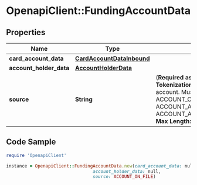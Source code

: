 # OpenapiClient::FundingAccountData

## Properties

Name | Type | Description | Notes
------------ | ------------- | ------------- | -------------
**card_account_data** | [**CardAccountDataInbound**](CardAccountDataInbound.md) |  | [optional] 
**account_holder_data** | [**AccountHolderData**](AccountHolderData.md) |  | [optional] 
**source** | **String** | (__Required as minimum for Tokenization__)  The source of the account. Must be one of   * ACCOUNT_ON_FILE   * ACCOUNT_ADDED_MANUALLY   * ACCOUNT_ADDED_VIA_APPLICATION  __Max Length:32__  | [optional] 

## Code Sample

```ruby
require 'OpenapiClient'

instance = OpenapiClient::FundingAccountData.new(card_account_data: null,
                                 account_holder_data: null,
                                 source: ACCOUNT_ON_FILE)
```


